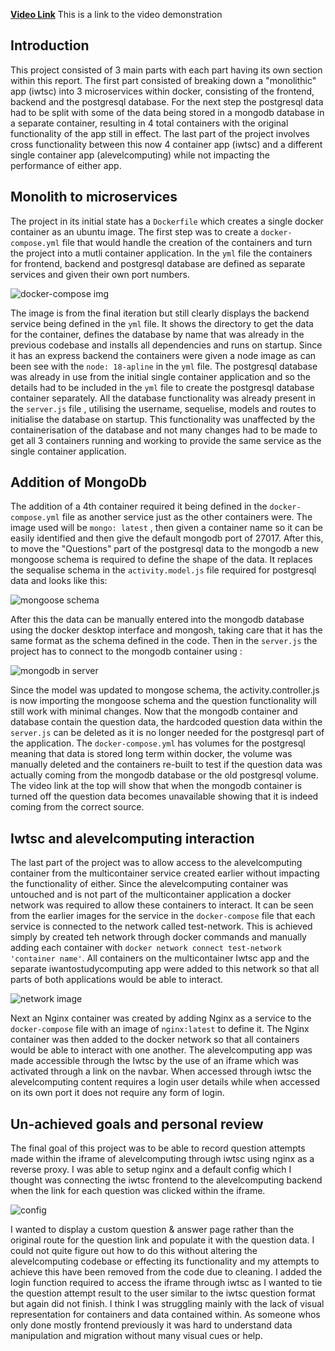 **[Video Link](https://screenrec.com/share/n5mpQTuk8Z)**
This is a link to the video demonstration


## Introduction

This project consisted of 3 main parts with each part having its own section within this report. The first part consisted of breaking down a "monolithic" app (iwtsc) into 3 microservices within docker, consisting of the frontend, backend and the postgresql database. For the next step the postgresql data had to be split with some of the data being stored in a mongodb database in a separate container, resulting in 4 total containers with the original functionality of the app still in effect. The last part of the project involves cross functionality between this now 4 container app (iwtsc) and a different single container app (alevelcomputing) while not impacting the performance of either app.

## Monolith to microservices

The project in its initial state has a ```Dockerfile``` which creates a single docker container as an ubuntu image. The first step was to create a ```docker-compose.yml``` file that would handle the creation of the containers and turn the project into a mutli container application. In the ```yml``` file the containers for frontend, backend and postgresql database are defined as separate services and given their own port numbers. 

![docker-compose img](https://github.com/23011985uhi/wad2/blob/main/docker%20compose%20yaml.PNG)

The image is from the final iteration but still clearly displays the backend service being defined in the ```yml``` file. It shows the directory to get the data for the container, defines the database by name that was already in the previous codebase and installs all dependencies and runs on startup. Since it has an express backend the containers were given a node image as can been see with the ```node: 18-apline``` in the ```yml``` file. The postgresql database was already in use from the initial single container application and so the details had to be included in the ```yml``` file to create the postgresql database container separately. All the database functionality was already present in the ```server.js``` file , utilising the username, sequelise, models and routes to initialise the database on startup. This functionality was unaffected by the containerisation of the database and not many changes had to be made to get all 3 containers running and working to provide the same service as the single container application.

## Addition of MongoDb

The addition of a 4th container required it being defined in the ```docker-compose.yml``` file as another service just as the other containers were. The image used will be ```mongo: latest``` , then given a container name so it can be easily identified and then give the default mongodb port of 27017. After this, to move the "Questions" part of the postgresql data to the mongodb a new mongoose schema is required to define the shape of the data. It replaces the sequalise schema in the ```activity.model.js``` file required for postgresql data and looks like this:

![mongoose schema](https://github.com/23011985uhi/wad2/blob/main/mongoose%20schema.PNG)

After this the data can be manually entered into the mongodb database using the docker desktop interface and mongosh, taking care that it has the same format as the schema defined in the code. Then  in the ```server.js``` the project has to connect to the mongodb container using :

![mongodb in server](https://github.com/23011985uhi/wad2/blob/main/mongo%20in%20server.PNG)

Since the model was updated to mongose schema, the activity.controller.js is now importing the mongoose schema and the question functionality will still work with minimal changes. Now that the mongodb container and database contain the question data, the hardcoded question data within the ```server.js``` can be deleted as it is no longer needed for the postgresql part of the application. 
The ```docker-compose.yml``` has volumes for the postgresql meaning that data is stored long term within docker, the volume was manually deleted and the containers re-built to test if the question data was actually coming from the mongodb database or the old postgresql volume. The video link at the top will show that when the mongodb container is turned off the question data becomes unavailable showing that it is indeed coming from the correct source.

## Iwtsc and alevelcomputing interaction

The last part of the project was to allow access to the alevelcomputing container from the multicontainer service created earlier without impacting the functionality of either. Since the alevelcomputing container was untouched and is not part of the multicontainer application a docker network was required to allow these containers to interact. It can be seen from the earlier images for the service in the ```docker-compose``` file that each service is connected to the network called test-network. This is achieved simply by created teh network through docker commands and manually adding each container with ```docker network connect test-network 'container name'```. All containers on the multicontainer Iwtsc app and the separate iwantostudycomputing app were added to this network so that all parts of both applications would be able to interact. 

![network image](https://github.com/23011985uhi/wad2/blob/main/network.PNG)

Next an Nginx container was created by adding Nginx as a service to the ```docker-compose``` file with an image of ```nginx:latest``` to define it. The Nginx container was then added to the docker network so that all containers would be able to interact with one another. The alevelcomputing app was made accessible through the Iwtsc by the use of an iframe which was activated through a link on the navbar. When accessed through iwtsc the alevelcomputing content requires a login user details while when accessed on its own port it does not require any form of login. 

## Un-achieved goals and personal review

The final goal of this project was to be able to record question attempts made within the iframe of alevelcomputing through iwtsc using nginx as a reverse proxy. I was able to setup nginx and a default config which I thought was connecting the iwtsc frontend to the alevelcomputing backend when the link for each question was clicked within the iframe.

![config](https://github.com/23011985uhi/wad2/blob/main/nginxconfig.PNG)

I wanted to display a custom question & answer page rather than the original route for the question link and populate it with the question data. I could not quite figure out how to do this without altering the alevelcomputing codebase or effecting its functionality and my attempts to achieve this have been removed from the code due to cleaning. I added the login function required to access the iframe through iwtsc as I wanted to tie the question attempt result to the user similar to the iwtsc question format but again did not finish. 
I think I was struggling mainly with the lack of visual representation for containers and data contained within. As someone whos only done mostly frontend previously it was hard to understand data manipulation and migration without many visual cues or help. 
